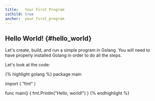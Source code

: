 ```yaml
---
title:   Your First Program
isChild: true
anchor:  your_first_program
---
```


## Hello World! {#hello_world}

Let's create, build, and run a simple program in Golang. You will need to have
properly installed Golang in order to do all the steps.

Let's look at the code:

{% highlight golang %}
package main

import (
	"fmt"
)

func main() {
	fmt.Println("Hello, world!")
}
{% endhighlight %}
